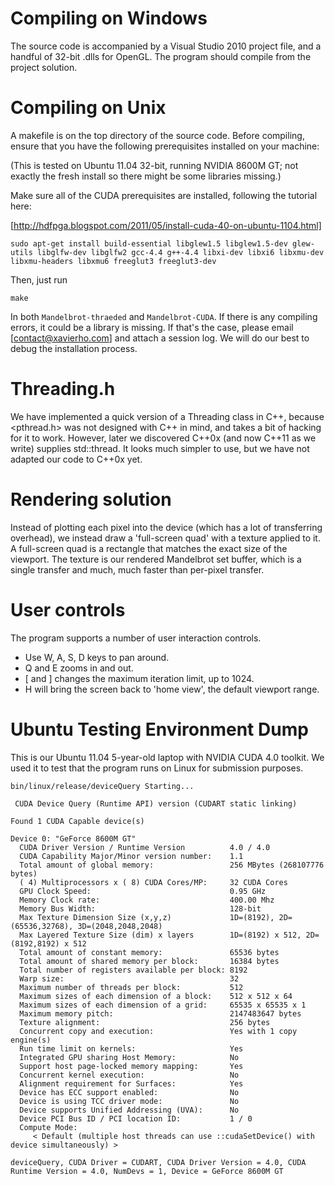 Compiling on Windows
====================
The source code is accompanied by a Visual Studio 2010 project file, and a handful of 32-bit .dlls for OpenGL.  The program should compile from the project solution.

Compiling on Unix
=================
A makefile is on the top directory of the source code.  Before compiling, ensure that you have the following prerequisites installed on your machine:

(This is tested on Ubuntu 11.04 32-bit, running NVIDIA 8600M GT; not exactly the fresh install so there might be some libraries missing.)

Make sure all of the CUDA prerequisites are installed, following the tutorial here: 

[http://hdfpga.blogspot.com/2011/05/install-cuda-40-on-ubuntu-1104.html]

    sudo apt-get install build-essential libglew1.5 libglew1.5-dev glew-utils libglfw-dev libglfw2 gcc-4.4 g++-4.4 libxi-dev libxi6 libxmu-dev libxmu-headers libxmu6 freeglut3 freeglut3-dev

Then, just run

    make

In both `Mandelbrot-thraeded` and `Mandelbrot-CUDA`.  If there is any compiling errors, it could be a library is missing.  If that's the case, please email [contact@xavierho.com] and attach a session log.  We will do our best to debug the installation process.

Threading.h
===========

We have implemented a quick version of a Threading class in C++, because <pthread.h> was not designed with C++ in mind, and takes a bit of hacking for it to work.  However, later we discovered C++0x (and now C++11 as we write) supplies std::thread.  It looks much simpler to use, but we have not adapted our code to C++0x yet.

Rendering solution
==================
Instead of plotting each pixel into the device (which has a lot of transferring overhead), we instead draw a 'full-screen quad' with a texture applied to it.  A full-screen quad is a rectangle that matches the exact size of the viewport.  The texture is our rendered Mandelbrot set buffer, which is a single transfer and much, much faster than per-pixel transfer.

User controls
=============
The program supports a number of user interaction controls.
-	Use W, A, S, D keys to pan around.
-	Q and E zooms in and out.
-	[ and ] changes the maximum iteration limit, up to 1024.
-	H will bring the screen back to 'home view', the default viewport range.

Ubuntu Testing Environment Dump
===============================
This is our Ubuntu 11.04 5-year-old laptop with NVIDIA CUDA 4.0 toolkit.  We used it to test that the program runs on Linux for submission purposes.

    bin/linux/release/deviceQuery Starting...  
      
     CUDA Device Query (Runtime API) version (CUDART static linking)  
      
    Found 1 CUDA Capable device(s)  
      
    Device 0: "GeForce 8600M GT"  
      CUDA Driver Version / Runtime Version          4.0 / 4.0  
      CUDA Capability Major/Minor version number:    1.1  
      Total amount of global memory:                 256 MBytes (268107776 bytes)  
      ( 4) Multiprocessors x ( 8) CUDA Cores/MP:     32 CUDA Cores  
      GPU Clock Speed:                               0.95 GHz  
      Memory Clock rate:                             400.00 Mhz  
      Memory Bus Width:                              128-bit  
      Max Texture Dimension Size (x,y,z)             1D=(8192), 2D=(65536,32768), 3D=(2048,2048,2048)  
      Max Layered Texture Size (dim) x layers        1D=(8192) x 512, 2D=(8192,8192) x 512  
      Total amount of constant memory:               65536 bytes  
      Total amount of shared memory per block:       16384 bytes  
      Total number of registers available per block: 8192  
      Warp size:                                     32  
      Maximum number of threads per block:           512  
      Maximum sizes of each dimension of a block:    512 x 512 x 64  
      Maximum sizes of each dimension of a grid:     65535 x 65535 x 1  
      Maximum memory pitch:                          2147483647 bytes  
      Texture alignment:                             256 bytes  
      Concurrent copy and execution:                 Yes with 1 copy engine(s)  
      Run time limit on kernels:                     Yes  
      Integrated GPU sharing Host Memory:            No  
      Support host page-locked memory mapping:       Yes  
      Concurrent kernel execution:                   No  
      Alignment requirement for Surfaces:            Yes  
      Device has ECC support enabled:                No  
      Device is using TCC driver mode:               No  
      Device supports Unified Addressing (UVA):      No  
      Device PCI Bus ID / PCI location ID:           1 / 0  
      Compute Mode:  
         < Default (multiple host threads can use ::cudaSetDevice() with device simultaneously) >  
      
    deviceQuery, CUDA Driver = CUDART, CUDA Driver Version = 4.0, CUDA Runtime Version = 4.0, NumDevs = 1, Device = GeForce 8600M GT  
